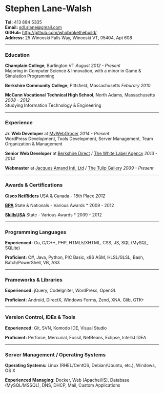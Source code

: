 # Stephen Lane-Walsh

**Tel:** 413 884 5335<br>
**Email:** sdl.slane@gmail.com<br>
**GitHub:** <http://github.com/whobrokethebuild/><br>
**Address:** 25 Winooski Falls Way, Winooski VT, 05404, Apt 608<br>

---

### Education

**Champlain College**, Burlington VT
<span class="right">*August 2012 - Present*</span>
<br>
<span class="indent"></span>Majoring in Computer Science & Innovation, with a minor in Game & Simulation Programming

**Berkshire Community College**, Pittsfield, Massachusetts
<span class="right">*Feburary 2010*</span>

**McCann Vocational Technical High School**, North Adams, Massachusetts
<span class="right">*2008 - 2012*</span>
<br>
<span class="indent"></span>Studying Information Technology & Engineering

---

### Experience

**Jr. Web Developer** at [MyWebGrocer](http://mywebgrocer.com/)
<span class="right">*2014 - Present*</span>
<br>
<span class="indent"></span>WordPress Development, Tools Development, Server Management, Team Organization & Management

**Senior Web Developer** at [Berkshire Direct](http://berkshiredirect.com/) / [The White Label Agency](http://thewhitelabelagency.com/)
<span class="right">*2013 - 2014*</span>

**Webmaster** at [Jacques Amand Intl, Ltd](http://jacquesamandintl.com) / [The Tulip Gallery](http://thetulipgallery.com)
<span class="right">*2009 - Present*</span>

---

### Awards & Certifications

**[Cisco NetRiders](http://www.academynetriders.com/index.php)** USA & Canada - 18th Place
<span class="right">*2012*</span>

**[BPA](http://www.bpa.org/)** State & Nationals - Various Awards
<span class="right">* 2009 - 2012</span>

**[SkillsUSA](http://www.skillsusa.org/)** State - Various Awards
<span class="right">* 2009 - 2012</span>

---

### Programming Languages

**Experienced:** Go, C/C++, PHP, HTML5/XHTML, CSS, JS, SQL (MySQL, SQLite)

**Proficient:** C#, Java, Python, PIC Basic, x86 ASM, HLSL/GLSL, Bash, Batch/PowerShell, VB, AS3

---

### Frameworks & Libraries

**Experienced:** jQuery, CodeIgniter, WordPress, OpenGL

**Proficient:** Android, DirectX, Windows Forms, Zend, XNA, Glib, GTK+

---

### Version Control, IDEs & Tools

**Experienced:** Git, SVN, Komodo IDE, Visual Studio

**Proficient:** Perforce, Mercurial, Fossil, NetBeans, Eclipse, IntelliJ IDEA

---

### Server Management / Operating Systems

**Operating Systems:** Linux (RHEL/CentOS, Debian/Ubuntu, etc.), Windows, OS X

**Experienced Managing:** Docker, Web (Apache/IIS), Database (MySQL/MSSQL), DNS, DHCP, Mail, Custom Applications
